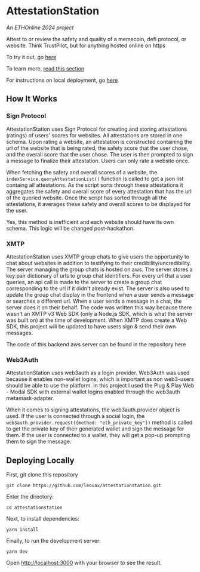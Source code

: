 # AttestationStation

*An ETHOnline 2024 project*

Attest to or review the safety and quality of a memecoin, defi protocol, or website. Think TrustPilot, but for anything hosted online on https

To try it out, go [here](https://attestationstation.vercel.app)

To learn more, [read this section](#how-it-works)

For instructions on local deployment, go [here](#deploying-locally)

## How It Works

### Sign Protocol 

AttestationStation uses Sign Protocol for creating and storing attestations (ratings) of users' scores for websites. All attestations are stored in one schema. Upon rating a website, an attestation is constructed containing the url of the website that is being rated, the safety score that the user chose, and the overall score that the user chose. The user is then prompted to sign a message to finalize their attestation. Users can only rate a website once. 

When fetching the safety and overall scores of a website, the ```indexService.queryAttestationList()``` function is called to get a json list containg all attestations. As the script sorts through these attestations it aggregates the safety and overall score of every attestation that has the url of the queried website. Once the script has sorted through all the attestations, it averages these safety and overall scores to be displayed for the user. 

Yes, this method is inefficient and each website should have its own schema. This logic will be changed post-hackathon. 

### XMTP 

AttestationStation uses XMTP group chats to give users the opportunity to chat about websites in addition to testifying to their credibility/uncredibility. The server managing the group chats is hosted on aws. The server stores a key:pair dictionary of urls to group chat identifiers. For every url that a user queries, an api call is made to the server to create a group chat corresponding to the url if it didn't already exist. The server is also used to update the group chat display in the frontend when a user sends a message or searches a different url. When a user sends a message in a chat, the server does it on their behalf. The code was written this way because there wasn't an XMTP v3 Web SDK (only a Node.js SDK, which is what the server was built on) at the time of development. When XMTP does create a Web SDK, this project will be updated to have users sign & send their own messages.  

The code of this backend aws server can be found in the repository here 

### Web3Auth 

AttestationStation uses web3auth as a login provider. Web3Auth was used because it enables non-wallet logins, which is important as non web3-users should be able to use the platform. In this project I used the Plug & Play Web - Modal SDK with external wallet logins enabled through the web3auth metamask-adapter. 

When it comes to signing attestations, the web3auth.provider object is used. If the user is connected through a social login, the ```web3auth.provider.request({method: "eth_private_key"})``` method is called to get the private key of their generated wallet and sign the message for them. If the user is connected to a wallet, they will get a pop-up prompting them to sign the message.


## Deploying Locally 

First, git clone this repository

```
git clone https://github.com/leouax/attestationstation.git
```

Enter the directory: 
```
cd attestationstation
```

Next, to install dependencies:

```
yarn install
```

Finally, to run the development server:

```
yarn dev
```

Open [http://localhost:3000](http://localhost:3000) with your browser to see the result.

